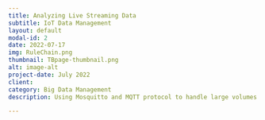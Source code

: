 ```yaml
---
title: Analyzing Live Streaming Data
subtitle: IoT Data Management
layout: default
modal-id: 2
date: 2022-07-17
img: RuleChain.png
thumbnail: TBpage-thumbnail.png
alt: image-alt
project-date: July 2022
client: 
category: Big Data Management
description: Using Mosquitto and MQTT protocol to handle large volumes of data and utiliziting ThingsBoard to manage the rapid development

---
```

